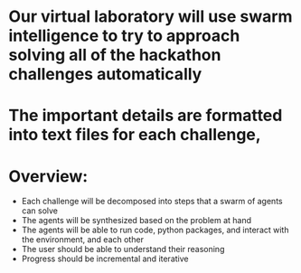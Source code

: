 # Our virtual laboratory will use swarm intelligence to try to approach solving all of the hackathon challenges automatically

# The important details are formatted into text files for each challenge,

# Overview:
- Each challenge will be decomposed into steps that a swarm of agents can solve
- The agents will be synthesized based on the problem at hand
- The agents will be able to run code, python packages, and interact with the environment, and each other
- The user should be able to understand their reasoning
- Progress should be incremental and iterative